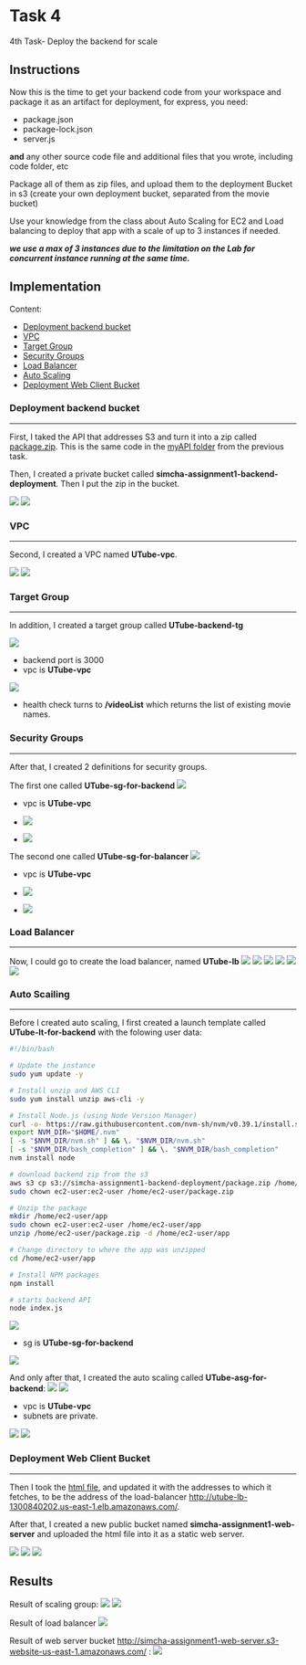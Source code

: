 # Task 4
4th Task- Deploy the backend for scale

## Instructions
Now this is the time to get your backend code from your workspace and package it as an artifact for deployment, for express, you need:
* package.json
* package-lock.json
* server.js

**and** any other source code file and additional files that you wrote, including code folder, etc

Package all of them as zip files, and upload them to the deployment Bucket in s3 (create your own deployment bucket, separated from the movie bucket)

Use your knowledge from the class about Auto Scaling for EC2 and Load balancing to deploy that app with a scale of up to 3 instances if needed.

***we use a max of 3 instances due to the limitation on the Lab for concurrent instance running at the same time.***

## Implementation
Content:
* [Deployment backend bucket](#deployment-backend-bucket)
* [VPC](#vpc)
* [Target Group](#target-group)
* [Security Groups](#security-groups)
* [Load Balancer](#load-balancer)
* [Auto Scaling](#auto-scailing)
* [Deployment Web Client Bucket](#deployment-web-client-bucket)

### Deployment backend bucket
---
First, I taked the API that addresses S3 and turn it into a zip called [package.zip](./backend_deployment/package.zip). This is the same code in the [myAPI folder](../Task3/myAPI/) from the previous task.

Then, I created a private bucket called **simcha-assignment1-backend-deployment**. Then I put the zip in the bucket.

![](./img/00%20-%20backend%20deployment%20bucket.png)
![](./img/01%20-%20backend%20deployment%20bucket.png)


### VPC
---
Second, I created a VPC named **UTube-vpc**.

![](./img/02%20-%20vpc.png)
![](./img/03%20-%20vpc.png)


### Target Group
---
In addition, I created a target group called **UTube-backend-tg**

![](./img/04%20-%20target%20group.png)
* backend port is 3000
* vpc is **UTube-vpc**

![](./img/05%20-%20target%20group.png)
* health check turns to **/videoList** which returns the list of existing movie names.


### Security Groups
---
After that, I created 2 definitions for security groups.

The first one called **UTube-sg-for-backend**
![](./img/06%20-%20backend%20sg.png)
* vpc is **UTube-vpc**

* ![](./img/07%20-%20backend%20sg.png)
* ![](./img/08%20-%20backend%20sg.png)

The second one called **UTube-sg-for-balancer**
![](./img/09%20-%20load%20balancer%20sg.png)
* vpc is **UTube-vpc**

* ![](./img/10%20-%20load%20balancer%20sg.png)
* ![](./img/11%20-%20load%20balancer%20sg.png)


### Load Balancer
---
Now, I could go to create the load balancer, named **UTube-lb**
![](./img/12%20-%20load%20balancer.png)
![](./img/13%20-%20load%20balancer.png)
![](./img/14%20-%20load%20balancer.png)
![](./img/15%20-%20load%20balancer.png)
![](./img/16%20-%20load%20balancer.png)
![](./img/17%20-%20load%20balancer.png)


### Auto Scailing
---
Before I created auto scaling, I first created a launch template called **UTube-lt-for-backend** with the folowing user data:
```bash
#!/bin/bash

# Update the instance
sudo yum update -y

# Install unzip and AWS CLI
sudo yum install unzip aws-cli -y

# Install Node.js (using Node Version Manager)
curl -o- https://raw.githubusercontent.com/nvm-sh/nvm/v0.39.1/install.sh | bash
export NVM_DIR="$HOME/.nvm"
[ -s "$NVM_DIR/nvm.sh" ] && \. "$NVM_DIR/nvm.sh"
[ -s "$NVM_DIR/bash_completion" ] && \. "$NVM_DIR/bash_completion"
nvm install node

# download backend zip from the s3
aws s3 cp s3://simcha-assignment1-backend-deployment/package.zip /home/ec2-user/package.zip
sudo chown ec2-user:ec2-user /home/ec2-user/package.zip

# Unzip the package
mkdir /home/ec2-user/app
sudo chown ec2-user:ec2-user /home/ec2-user/app
unzip /home/ec2-user/package.zip -d /home/ec2-user/app

# Change directory to where the app was unzipped
cd /home/ec2-user/app

# Install NPM packages
npm install

# starts backend API
node index.js
```
![](./img/18%20-%20launch%20template.png)
* sg is **UTube-sg-for-backend**

![](./img/19%20-%20launch%20template.png)

And only after that, I created the auto scaling called **UTube-asg-for-backend**:
![](./img/20%20-%20asg%20for%20backend.png)
![](./img/21%20-%20asg%20for%20backend.png)
* vpc is **UTube-vpc**
* subnets are private.

![](./img/22%20-%20asg%20for%20backend.png)
![](./img/23%20-%20asg%20for%20backend.png)

### Deployment Web Client Bucket
---
Then I took the [html file](./web_client_on_bucket/index.html), and updated it with the addresses to which it fetches, to be the address of the load-balancer http://utube-lb-1300840202.us-east-1.elb.amazonaws.com/.

After that, I created a new public bucket named **simcha-assignment1-web-server** and uploaded the html file into it as a static web server.

![](./img/27%20-%20web%20server%20bucket.png)
![](./img/28%20-%20web%20server%20bucket.png)
![](./img/29%20-%20web%20server%20bucket.png)


## Results

Result of scaling group:
![](./img/24%20-%20results.png)
![](./img/25%20-%20results.png)

Result of load balancer
![](./img/26%20-%20results.png)

Result of web server bucket http://simcha-assignment1-web-server.s3-website-us-east-1.amazonaws.com/ :
![](./img/30%20-%20results.png)
